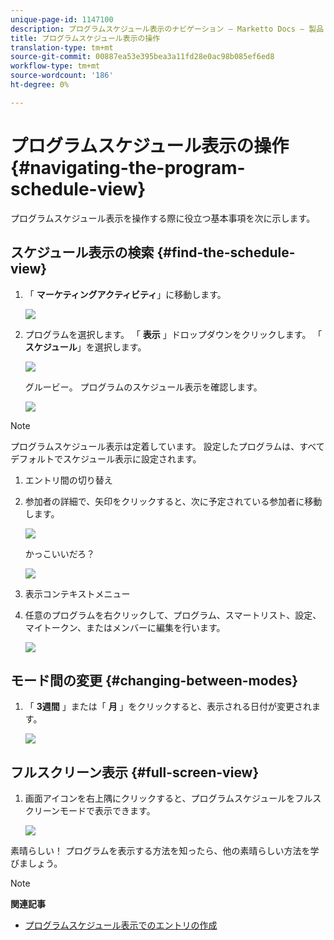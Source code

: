 ```yaml
---
unique-page-id: 1147100
description: プログラムスケジュール表示のナビゲーション — Marketto Docs — 製品ドキュメント
title: プログラムスケジュール表示の操作
translation-type: tm+mt
source-git-commit: 00887ea53e395bea3a11fd28e0ac98b085ef6ed8
workflow-type: tm+mt
source-wordcount: '186'
ht-degree: 0%

---
```



# プログラムスケジュール表示の操作 {#navigating-the-program-schedule-view}

プログラムスケジュール表示を操作する際に役立つ基本事項を次に示します。

## スケジュール表示の検索 {#find-the-schedule-view}

1. 「 **マーケティングアクティビティ**」に移動します。

   ![](assets/login-marketing-activities.png)

1. プログラムを選択します。 「 **表示** 」ドロップダウンをクリックします。 「 **スケジュール**」を選択します。

   ![](assets/image2014-9-17-11-3a38-3a3.png)

   グルービー。 プログラムのスケジュール表示を確認します。

   ![](assets/image2014-9-17-11-3a38-3a14.png)

>[!NOTE]
>
>プログラムスケジュール表示は定着しています。 設定したプログラムは、すべてデフォルトでスケジュール表示に設定されます。

1. エントリ間の切り替え
1. 参加者の詳細で、矢印をクリックすると、次に予定されている参加者に移動します。

   ![](assets/image2014-9-17-11-3a38-3a54.png)

   かっこいいだろ？

   ![](assets/image2014-9-17-11-3a39-3a10.png)

1. 表示コンテキストメニュー
1. 任意のプログラムを右クリックして、プログラム、スマートリスト、設定、マイトークン、またはメンバーに編集を行います。

   ![](assets/image2014-9-17-11-3a39-3a59.png)

## モード間の変更 {#changing-between-modes}

1. 「 **3週間** 」または「 **月** 」をクリックすると、表示される日付が変更されます。

   ![](assets/image2014-9-17-11-3a40-3a19.png)

## フルスクリーン表示 {#full-screen-view}

1. 画面アイコンを右上隅にクリックすると、プログラムスケジュールをフルスクリーンモードで表示できます。

   ![](assets/image2014-9-17-11-3a40-3a45.png)

素晴らしい！ プログラムを表示する方法を知ったら、他の素晴らしい方法を学びましょう。

>[!NOTE]
>
>**関連記事**
>
>* [プログラムスケジュール表示でのエントリの作成](creating-an-entry-in-the-program-schedule-view.md)

>



